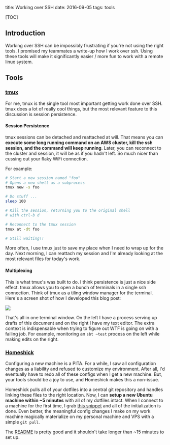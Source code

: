 title: Working over SSH
date: 2016-09-05
tags: tools

[TOC]

## Introduction

Working over SSH can be impossibly frustrating if you're not using the right tools. 
I promised my teammates a write-up how I work over ssh.
Using these tools will make it significantly easier / more fun to work with a remote linux system.

## Tools

### [tmux](https://tmux.github.io/)
For me, tmux is the single tool most important getting work done over SSH.
tmux does a lot of really cool things, but the most relevant feature to this discussion is session persistence.

#### Session Persistence
tmux sessions can be detached and reattached at will.
That means you can **execute some long running command on an AWS cluster, kill the ssh session, and the command will keep running**.
Later, you can reconnect to the cluster and session, it will be as if you hadn't left.
So much nicer than cussing out your flaky WiFi connection.

For example:
```bash
# Start a new session named "foo"
# Opens a new shell as a subprocess
tmux new -s foo

# Do stuff ...
sleep 100

# Kill the session, returning you to the original shell
# with ctrl-b d

# Reconnect to the tmux session
tmux at -dt foo

# Still waiting!!
```

More often, I use tmux just to save my place when I need to wrap up for the day.
Next morning, I can reattach my session and I'm already looking at the most relevant files for today's work.

#### Multiplexing
This is what tmux's was built to do. I think persistence is just a nice side effect.
tmux allows you to open a bunch of terminals in a single ssh connection.
Think of tmux as a tiling window manager for the terminal.
Here's a screen shot of how I developed this blog post:

<img src="{filename}/images/example-tmux-session.png">

That's all in one terminal window.
On the left I have a process serving up drafts of this document and on the right I have my text editor.
The extra context is indispensable when trying to figure out WTF is going on with a failing job.
For example, monitoring an `sbt ~test` process on the left while making edits on the right.

### [Homeshick](https://github.com/andsens/homeshick)
Configuring a new machine is a PITA.
For a while, I saw all configuration changes as a liability and refused to customize my environment.
After all, I'd eventually have to redo all of these configs when I get a new machine.
But, your tools should be a joy to use, and Homeshick makes this a non-issue.

Homeshick pulls all of your dotfiles into a central git repository and handles linking these files to the right location.
Now, I can **setup a new Ubuntu machine within ~5 minutes** with all of my dotfiles intact.
When I connect to a machine for the first time, I grab [this snippet](https://github.com/harterrt/TIL/blob/master/linux/new-machine.md) and all of the initialization is done.
Even better, the meaningful config changes I make on my work machine magically materialize on my personal machine and VPS with a simple `git pull`.

The [README](https://github.com/andsens/homeshick) is pretty good and it shouldn't take longer than ~15 minutes to set up.
